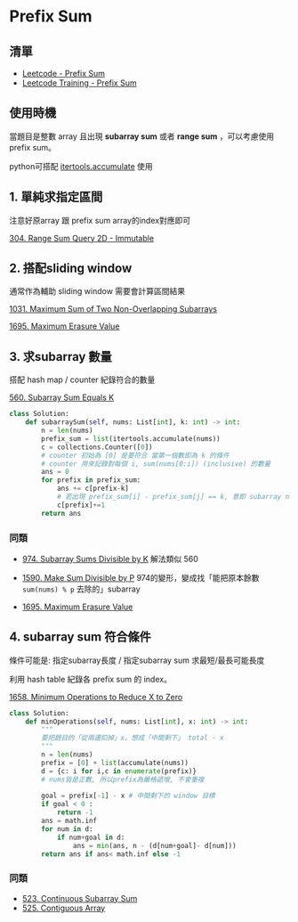 # Prefix Sum

## 清單
- [Leetcode - Prefix Sum](https://leetcode.com/tag/prefix-sum/)
- [Leetcode Training - Prefix Sum](https://haren-lin-1.gitbook.io/leetcode-training/prefix-sum)

## 使用時機
當題目是整數 array 且出現 **subarray sum** 或者 **range sum** ，可以考慮使用prefix sum。

python可搭配 [itertools.accumulate](https://docs.python.org/3/library/itertools.html#itertools.accumulate) 使用

## 1. 單純求指定區間
注意好原array 跟 prefix sum array的index對應即可

[304. Range Sum Query 2D - Immutable](https://leetcode.com/problems/range-sum-query-2d-immutable/)

## 2. 搭配sliding window
通常作為輔助 sliding window 需要會計算區間結果

[1031. Maximum Sum of Two Non-Overlapping Subarrays](https://leetcode.com/problems/maximum-sum-of-two-non-overlapping-subarrays/)

[1695. Maximum Erasure Value](https://leetcode.com/problems/maximum-erasure-value/)

## 3. 求subarray 數量

搭配 hash map / counter 紀錄符合的數量

[560. Subarray Sum Equals K](https://leetcode.com/problems/subarray-sum-equals-k/)

```python
class Solution:
    def subarraySum(self, nums: List[int], k: int) -> int:
        n = len(nums)
        prefix_sum = list(itertools.accumulate(nums))
        c = collections.Counter([0])
        # counter 初始為 [0] 是要符合 當第一個數即為 k 的條件
        # counter 用來記錄對每個 i, sum(nums[0:i]) (inclusive) 的數量
        ans = 0
        for prefix in prefix_sum:
            ans += c[prefix-k]
            # 若出現 prefix_sum[i] - prefix_sum[j] == k, 意即 subarray nums[i:j] (inclusive) == k
            c[prefix]+=1
        return ans
```

### 同類
- [974. Subarray Sums Divisible by K](https://leetcode.com/problems/subarray-sums-divisible-by-k/)
解法類似 560

- [1590. Make Sum Divisible by P](https://leetcode.com/problems/make-sum-divisible-by-p/)
974的變形，變成找「能把原本餘數 `sum(nums) % p` 去除的」subarray

- [1695. Maximum Erasure Value](https://leetcode.com/problems/maximum-erasure-value/)


## 4. subarray sum 符合條件
條件可能是: 指定subarray長度 / 指定subarray sum 求最短/最長可能長度

利用 hash table 紀錄各 prefix sum 的 index。

[1658. Minimum Operations to Reduce X to Zero](https://leetcode.com/problems/minimum-operations-to-reduce-x-to-zero/)

```python
class Solution:
    def minOperations(self, nums: List[int], x: int) -> int:
    	"""
		要把題目的「從兩邊扣掉」x，想成「中間剩下」 total - x
    	"""
        n = len(nums)
        prefix = [0] + list(accumulate(nums))
        d = {c: i for i,c in enumerate(prefix)}
        # nums皆是正數, 所以prefix為嚴格遞增, 不會重複
        
        goal = prefix[-1] - x # 中間剩下的 window 目標
        if goal < 0 :
            return -1
        ans = math.inf
        for num in d:
            if num+goal in d:
                ans = min(ans, n - (d[num+goal]- d[num]))
        return ans if ans< math.inf else -1
```


### 同類
- [523. Continuous Subarray Sum](https://leetcode.com/problems/continuous-subarray-sum/)
- [525. Contiguous Array](https://leetcode.com/problems/contiguous-array/)